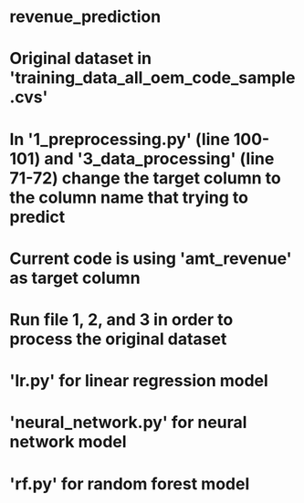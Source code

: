 # revenue_prediction

# Original dataset in 'training_data_all_oem_code_sample.cvs'

# In '1_preprocessing.py' (line 100-101) and '3_data_processing' (line 71-72) change the target column to the column name that trying to predict 
# Current code is using 'amt_revenue' as target column

# Run file 1, 2, and 3 in order to process the original dataset

# 'lr.py' for linear regression model 
# 'neural_network.py' for neural network model 
# 'rf.py' for random forest model 